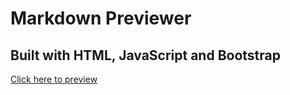 # Markdown Previewer

## Built with HTML, JavaScript and Bootstrap

[Click here to preview](https://iamrealecstasy.github.io/markdown_previewer/)
